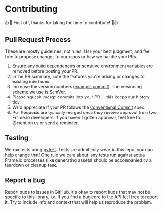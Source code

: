 # Contributing

:+1::tada: First off, thanks for taking the time to contribute! :tada::+1:

## Pull Request Process

These are mostly guidelines, not rules. Use your best judgment, and feel free to propose changes to our repos or how we handle your PRs.

1. Ensure any build dependencies or sensitive environment variables are removed before posting your PR.
2. In the PR summary, note the features you're adding or changes to existing interfaces.
3. Increase the version numbers ([example commit](https://github.com/Frameio/python-frameio-client/commit/3b6595aae9f8a0df984c937ca9938131afbb82c0)).  The versioning scheme we use is [SemVer](http://semver.org/).
4. Please squash-merge commits into your PR -- this keeps our history tidy.
5. We'd appreciate if your PR follows the [Conventional Commit](https://www.conventionalcommits.org/en/v1.0.0/) spec.
6. Pull Requests are typically merged once they receive approval from two Frame.io developers.  If you haven't gotten approval, feel free to @mention us or send a reminder.

## Testing

We run tests using [pytest](https://docs.pytest.org/en/stable/).  Tests are admittedly weak in this repo, you can help change that!  One rule we care about: any tests run against actual Frame.io processes (like generating assets) should be accompanied by a teardown or cleanup task.

## Report a Bug

Report bugs to Issues in GitHub.  It's okay to report bugs that may not be specific to this library, i.e. if you find a bug core to the API feel free to report it. Try to include info and context that will help us reproduce the problem.
